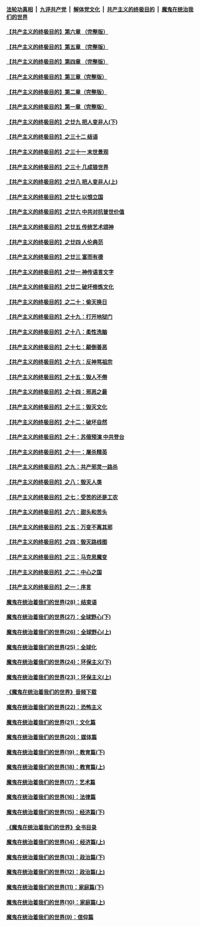 ####  [法轮功真相](../../../../basic/blob/master/README.md?t=04251101) &nbsp;|&nbsp; [九评共产党](../../../../9ping.md/blob/master/README.md?t=04251101) &nbsp;|&nbsp; [解体党文化](../../../../jtdwh.md/blob/master/README.md?t=04251101)  &nbsp;|&nbsp; [共产主义的终极目的](../../../../gczydzjmd.md/blob/master/README.md?t=04251101) &nbsp;|&nbsp; [魔鬼在统治我们的世界](../../../../mgztzwmdsj.md/blob/master/README.md?t=04251101) 

#### [【共产主义的终极目的】第六章 （完整版）](../pages/nsc422/n11428913.md?t=04251101) 

#### [【共产主义的终极目的】第五章 （完整版）](../pages/nsc422/n11428912.md?t=04251101) 

#### [【共产主义的终极目的】第四章 （完整版）](../pages/nsc422/n11428907.md?t=04251101) 

#### [【共产主义的终极目的】第三章（完整版）](../pages/nsc422/n11428848.md?t=04251101) 

#### [【共产主义的终极目的】第二章（完整版）](../pages/nsc422/n11428831.md?t=04251101) 

#### [【共产主义的终极目的】第一章（完整版）](../pages/nsc422/n11417651.md?t=04251101) 

#### [【共产主义的终极目的】之廿九 把人变非人(下)](../pages/nsc422/n11344140.md?t=04251101) 

#### [【共产主义的终极目的】之三十二 结语](../pages/nsc422/n11360535.md?t=04251101) 

#### [【共产主义的终极目的】之三十一 末世景观](../pages/nsc422/n11351129.md?t=04251101) 

#### [【共产主义的终极目的】之三十 几成狼世界](../pages/nsc422/n11348280.md?t=04251101) 

#### [【共产主义的终极目的】之廿八 把人变非人(上)](../pages/nsc422/n11340492.md?t=04251101) 

#### [【共产主义的终极目的】之廿七 以恨立国](../pages/nsc422/n11336944.md?t=04251101) 

#### [【共产主义的终极目的】之廿六 中共对抗普世价值](../pages/nsc422/n11324785.md?t=04251101) 

#### [【共产主义的终极目的】之廿五 传统艺术颂神](../pages/nsc422/n11296396.md?t=04251101) 

#### [【共产主义的终极目的】之廿四 人伦典范](../pages/nsc422/n11296397.md?t=04251101) 

#### [【共产主义的终极目的】之廿三 富而有德](../pages/nsc422/n11283598.md?t=04251101) 

#### [【共产主义的终极目的】之廿一 神传语言文字](../pages/nsc422/n11263265.md?t=04251101) 

#### [【共产主义的终极目的】之廿二 破坏修炼文化](../pages/nsc422/n11245728.md?t=04251101) 

#### [【共产主义的终极目的】之二十：偷天换日](../pages/nsc422/n11238846.md?t=04251101) 

#### [【共产主义的终极目的】之十九：打开地狱门](../pages/nsc422/n11206376.md?t=04251101) 

#### [【共产主义的终极目的】之十八：柔性洗脑](../pages/nsc422/n11199994.md?t=04251101) 

#### [【共产主义的终极目的】之十七：颠倒善恶](../pages/nsc422/n11179782.md?t=04251101) 

#### [【共产主义的终极目的】之十六：反神骂祖宗](../pages/nsc422/n11166798.md?t=04251101) 

#### [【共产主义的终极目的】之十五：毁人不倦](../pages/nsc422/n11166792.md?t=04251101) 

#### [【共产主义的终极目的】之十四：邪恶之最](../pages/nsc422/n11150249.md?t=04251101) 

#### [【共产主义的终极目的】之十三：毁灭文化](../pages/nsc422/n11135227.md?t=04251101) 

#### [【共产主义的终极目的】之十二：破坏自然](../pages/nsc422/n11135214.md?t=04251101) 

#### [【共产主义的终极目的】之十：苏俄预演 中共登台](../pages/nsc422/n11118424.md?t=04251101) 

#### [【共产主义的终极目的】之十一：屠杀精英](../pages/nsc422/n11118442.md?t=04251101) 

#### [【共产主义的终极目的】之九：共产邪灵一路杀](../pages/nsc422/n11114139.md?t=04251101) 

#### [【共产主义的终极目的】之八：毁灭人类](../pages/nsc422/n11108503.md?t=04251101) 

#### [【共产主义的终极目的】之七：受苦的还是工农](../pages/nsc422/n11101809.md?t=04251101) 

#### [【共产主义的终极目的】之六：甜头和苦头](../pages/nsc422/n11096971.md?t=04251101) 

#### [【共产主义的终极目的】之五：万变不离其邪](../pages/nsc422/n11091285.md?t=04251101) 

#### [【共产主义的终极目的】之四：毁灭路线图](../pages/nsc422/n11086284.md?t=04251101) 

#### [【共产主义的终极目的】之三：马克思魔变](../pages/nsc422/n11061941.md?t=04251101) 

#### [【共产主义的终极目的】之二：中心之国](../pages/nsc422/n11047728.md?t=04251101) 

#### [【共产主义的终极目的】之一：序言](../pages/nsc422/n11086077.md?t=04251101) 

#### [魔鬼在统治着我们的世界(28)：结束语](../pages/nsc422/n10936246.md?t=04251101) 

#### [魔鬼在统治着我们的世界(27)：全球野心(下)](../pages/nsc422/n10928319.md?t=04251101) 

#### [魔鬼在统治着我们的世界(26)：全球野心(上)](../pages/nsc422/n10900318.md?t=04251101) 

#### [魔鬼在统治着我们的世界(25)：全球化](../pages/nsc422/n10788205.md?t=04251101) 

#### [魔鬼在统治着我们的世界(24)：环保主义(下)](../pages/nsc422/n10695307.md?t=04251101) 

#### [魔鬼在统治着我们的世界(23)：环保主义(上)](../pages/nsc422/n10688613.md?t=04251101) 

#### [《魔鬼在统治着我们的世界》音频下载](../pages/nsc422/n10635553.md?t=04251101) 

#### [魔鬼在统治着我们的世界(22)：恐怖主义](../pages/nsc422/n10614727.md?t=04251101) 

#### [魔鬼在统治着我们的世界(21)：文化篇](../pages/nsc422/n10597706.md?t=04251101) 

#### [魔鬼在统治着我们的世界(20)：媒体篇](../pages/nsc422/n10586579.md?t=04251101) 

#### [魔鬼在统治着我们的世界(19)：教育篇(下)](../pages/nsc422/n10564808.md?t=04251101) 

#### [魔鬼在统治着我们的世界(18)：教育篇(上)](../pages/nsc422/n10526970.md?t=04251101) 

#### [魔鬼在统治着我们的世界(17)：艺术篇](../pages/nsc422/n10499093.md?t=04251101) 

#### [魔鬼在统治着我们的世界(16)：法律篇](../pages/nsc422/n10485969.md?t=04251101) 

#### [魔鬼在统治着我们的世界(15)：经济篇(下)](../pages/nsc422/n10469975.md?t=04251101) 

#### [《魔鬼在统治着我们的世界》全书目录](../pages/nsc422/n10464261.md?t=04251101) 

#### [魔鬼在统治着我们的世界(14)：经济篇(上)](../pages/nsc422/n10457370.md?t=04251101) 

#### [魔鬼在统治着我们的世界(13)：政治篇(下)](../pages/nsc422/n10448270.md?t=04251101) 

#### [魔鬼在统治着我们的世界(12)：政治篇(上)](../pages/nsc422/n10444576.md?t=04251101) 

#### [魔鬼在统治着我们的世界(11)：家庭篇(下)](../pages/nsc422/n10440961.md?t=04251101) 

#### [魔鬼在统治着我们的世界(10)：家庭篇(上)](../pages/nsc422/n10435448.md?t=04251101) 

#### [魔鬼在统治着我们的世界(9)：信仰篇](../pages/nsc422/n10432159.md?t=04251101) 

